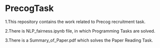 # PrecogTask
1.This repository contains the work related to Precog recruitment task.

2.There is NLP_fairness.ipynb file, in which Programming Tasks are solved.

3.There is a Summary_of_Paper.pdf which solves the Paper Reading Task.
